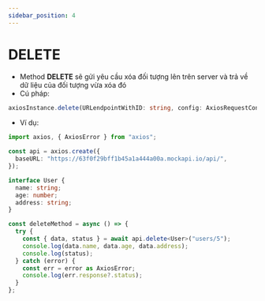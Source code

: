 ```yaml
---
sidebar_position: 4
---
```


# DELETE

- Method **DELETE** sẽ gửi yêu cầu xóa đối tượng lên trên server và trả về dữ liệu của đối tượng vừa xóa đó
- Cú pháp:

```ts
axiosInstance.delete(URLendpointWithID: string, config: AxiosRequestConfig)
```

- Ví dụ:

```ts
import axios, { AxiosError } from "axios";

const api = axios.create({
  baseURL: "https://63f0f29bff1b45a1a444a00a.mockapi.io/api/",
});

interface User {
  name: string;
  age: number;
  address: string;
}

const deleteMethod = async () => {
  try {
    const { data, status } = await api.delete<User>("users/5");
    console.log(data.name, data.age, data.address);
    console.log(status);
  } catch (error) {
    const err = error as AxiosError;
    console.log(err.response?.status);
  }
};
```
